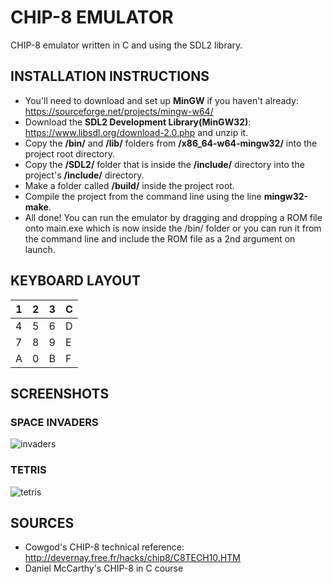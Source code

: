 # CHIP-8 EMULATOR
CHIP-8 emulator written in C and using the SDL2 library.

## INSTALLATION INSTRUCTIONS
- You'll need to download and set up **MinGW** if you haven't already: https://sourceforge.net/projects/mingw-w64/
- Download the **SDL2 Development Library(MinGW32)**: https://www.libsdl.org/download-2.0.php and unzip it.
- Copy the **/bin/** and **/lib/** folders from **/x86_64-w64-mingw32/** into the project root directory.
- Copy the **/SDL2/** folder that is inside the **/include/** directory into the project's **/include/** directory.
- Make a folder called **/build/** inside the project root.
- Compile the project from the command line using the line **mingw32-make**.
- All done! You can run the emulator by dragging and dropping a ROM file onto main.exe which is now inside the /bin/ folder or you can run it from the command line and include the ROM file as a 2nd argument on launch.

## KEYBOARD LAYOUT

| 1  | 2 | 3  | C |
| ------------- | ------------- | ------------- | ------------- |
| 4  | 5  | 6  | D  |
| 7  | 8  | 9  | E  |
| A  | 0  | B  | F  |

## SCREENSHOTS
### SPACE INVADERS
![invaders](https://user-images.githubusercontent.com/61395703/170269121-64a136e5-a479-4944-9857-acb08998b749.png)
### TETRIS
![tetris](https://user-images.githubusercontent.com/61395703/170268833-60167ff8-3d6b-4257-b36c-90c15267b9e4.png)

## SOURCES
- Cowgod's CHIP-8 technical reference: http://devernay.free.fr/hacks/chip8/C8TECH10.HTM
- Daniel McCarthy's CHIP-8 in C course
